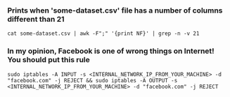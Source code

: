
### Prints when 'some-dataset.csv' file has a number of columns different than 21
`cat some-dataset.csv | awk -F";" '{print NF}' | grep -n -v 21`

### In my opinion, Facebook is one of wrong things on Internet! You should put this rule
```
sudo iptables -A INPUT -s <INTERNAL_NETWORK_IP_FROM_YOUR_MACHINE> -d "facebook.com" -j REJECT && sudo iptables -A OUTPUT -s <INTERNAL_NETWORK_IP_FROM_YOUR_MACHINE> -d "facebook.com" -j REJECT
```
